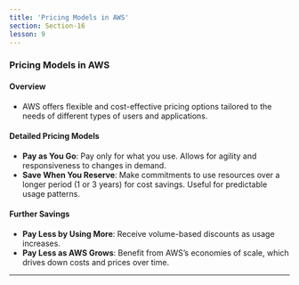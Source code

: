 ```yaml
---
title: 'Pricing Models in AWS'
section: Section-16
lesson: 9
---
```


### Pricing Models in AWS

#### Overview

- AWS offers flexible and cost-effective pricing options tailored to the needs of different types of users and applications.

<!-- pagebreak -->

#### Detailed Pricing Models

- **Pay as You Go**: Pay only for what you use. Allows for agility and responsiveness to changes in demand.
- **Save When You Reserve**: Make commitments to use resources over a longer period (1 or 3 years) for cost savings. Useful for predictable usage patterns.

<!-- pagebreak -->

#### Further Savings

- **Pay Less by Using More**: Receive volume-based discounts as usage increases.
- **Pay Less as AWS Grows**: Benefit from AWS’s economies of scale, which drives down costs and prices over time.

---
